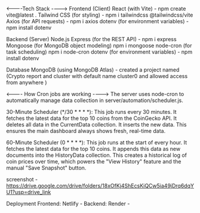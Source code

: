 <----Tech Stack ----> 
Frontend (Client)
React (with Vite) - npm create vite@latest .
Tailwind CSS (for styling) - npm i tailwindcss @tailwindcss/vite
Axios (for API requests) - npm i axios
dotenv (for environment variables) - npm install dotenv

Backend (Server)
Node.js
Express (for the REST API) - npm i express
Mongoose (for MongoDB object modeling) npm i mongoose
node-cron (for task scheduling) npm i node-cron
dotenv (for environment variables) - npm install dotenv

Database
MongoDB (using MongoDB Atlas) - created a project named (Crypto report and cluster with default name cluster0 and allowed access from anywhere )


<---- How Cron jobs are working ---->
The server uses node-cron to automatically manage data collection in server/automation/scheduler.js.

30-Minute Scheduler (*/30 * * * *):
This job runs every 30 minutes.
It fetches the latest data for the top 10 coins from the CoinGecko API.
It deletes all data in the CurrentData collection.
It inserts the new data.
This ensures the main dashboard always shows fresh, real-time data.

60-Minute Scheduler (0 * * * *):
This job runs at the start of every hour.
It fetches the latest data for the top 10 coins.
It appends this data as new documents into the HistoryData collection.
This creates a historical log of coin prices over time, which powers the "View History" feature and the manual "Save Snapshot" button.


screenshot - https://drive.google.com/drive/folders/18xOfKj4ShEcsKiQCw5ia49jDrq6dqYU1?usp=drive_link

Deployment
Frontend: Netlify - 
Backend: Render -